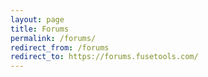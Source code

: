 ```yaml
---
layout: page
title: Forums
permalink: /forums/
redirect_from: /forums
redirect_to: https://forums.fusetools.com/
---
```

